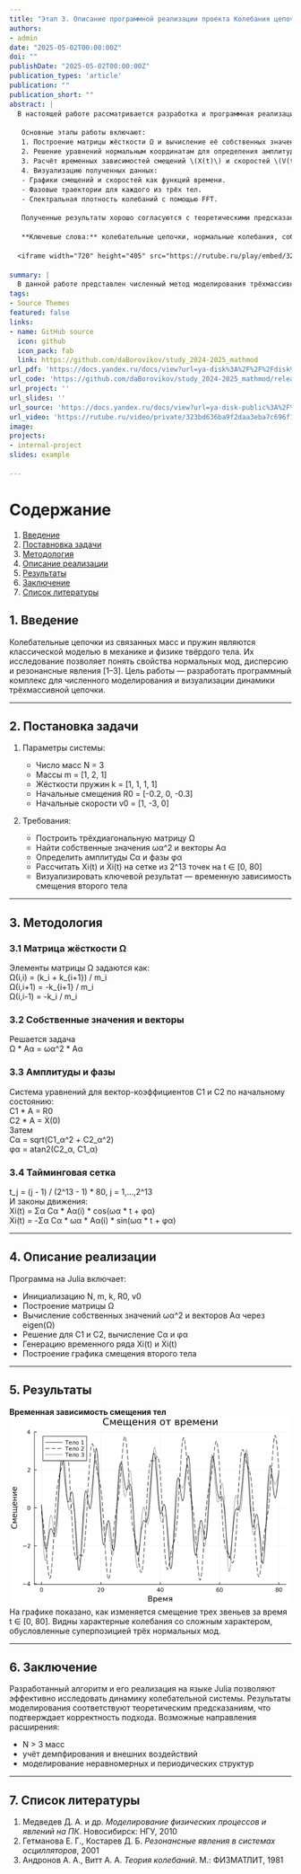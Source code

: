 ```yaml
---
title: "Этап 3. Описание программной реализации проекта Колебания цепочек"
authors:
- admin
date: "2025-05-02T00:00:00Z"
doi: ""
publishDate: "2025-05-02T00:00:00Z"
publication_types: 'article'
publication: ""
publication_short: ""
abstract: |
  В настоящей работе рассматривается разработка и программная реализация метода моделирования колебательных цепочек на языке Julia. Целью исследования было изучение динамики трёхмассивной системы, состоящей из трёх звеньев с жёсткостями пружин \(k=[1,1,1,1]\) и массами \(m=[1,2,1]\), а также визуализация её основных характеристик: смещений, скоростей, фазовых траекторий и спектральных плотностей колебаний 

   Основные этапы работы включают:
   1. Построение матрицы жёсткости Ω и вычисление её собственных значений и векторов.  
   2. Решение уравнений нормальным координатам для определения амплитуд \(C\) и фаз \(\alpha\) каждого нормального колебания.  
   3. Расчёт временных зависимостей смещений \(X(t)\) и скоростей \(V(t)\) на равномерной сетке из \(2^{13}\) точек на интервале \(t\in[0,80]\).  
   4. Визуализацию полученных данных:  
   - Графики смещений и скоростей как функций времени.  
   - Фазовые траектории для каждого из трёх тел.  
   - Спектральная плотность колебаний с помощью FFT. 

   Полученные результаты хорошо согласуются с теоретическими предсказаниями нормальных мод колебаний: видимые на графиках амплитудно-фазовые соотношения и спектральные пики соответствуют собственным частотам системы. Это подтверждает корректность разработанного алгоритма и реализованного программного комплекса.

   **Ключевые слова:** колебательные цепочки, нормальные колебания, собственные значения, фазовая траектория, спектральная плотность, Julia.    

  <iframe width="720" height="405" src="https://rutube.ru/play/embed/323bd636ba9f2daa3eba7c696f1003d4/" frameBorder="0" allow="clipboard-write; autoplay" webkitAllowFullScreen mozallowfullscreen allowFullScreen></iframe>

summary: |
  В данной работе представлен численный метод моделирования трёхмассивной колебательной цепочки на языке Julia. Исследование включает построение матрицы жёсткости, вычисление её собственных значений и векторов, а также решение для амплитуд и фаз нормальных мод. Были рассчитаны временные зависимости смещений и скоростей на интервале \(t \in [0,80]\) с \(2^{13}\) точками. Для анализа динамики системы построены графики временных рядов, фазовые траектории и спектральные плотности с помощью быстрого преобразования Фурье. Полученные собственные частоты и формы нормальных колебаний хорошо согласуются с теорией, что подтверждает корректность разработанного алгоритма.
tags:
- Source Themes
featured: false
links:
- name: GitHub source
  icon: github
  icon_pack: fab
  link: https://github.com/daBorovikov/study_2024-2025_mathmod
url_pdf: 'https://docs.yandex.ru/docs/view?url=ya-disk%3A%2F%2F%2Fdisk%2Freport-2.pdf&name=report-2.pdf&uid=641931395'
url_code: 'https://github.com/daBorovikov/study_2024-2025_mathmod/releases/tag/v1.3.1'
url_project: ''
url_slides: ''
url_source: 'https://docs.yandex.ru/docs/view?url=ya-disk-public%3A%2F%2Fb8Nq4N8dwaj%2FoqClBOxGaevtLqpQ4BsQlPlp6PTDqZRwJE%2FVhWQcp5XGYGI7CD4Eq%2FJ6bpmRyOJonT3VoXnDag%3D%3D&name=%D0%9C%D0%B5%D0%B4%D0%B2%D0%B5%D0%B4%D0%B5%D0%B2_%D0%94_%D0%90_%D0%9C%D0%BE%D0%B4%D0%B5%D0%BB%D0%B8%D1%80%D0%BE%D0%B2%D0%B0%D0%BD%D0%B8%D0%B5_%D1%84%D0%B8%D0%B7%D0%B8%D1%87%D0%B5%D1%81%D0%BA%D0%B8%D1%85_%D0%BF%D1%80%D0%BE%D1%86%D0%B5%D1%81%D1%81%D0%BE%D0%B2_%D0%B8_%D1%8F%D0%B2%D0%BB%D0%B5%D0%BD%D0%B8%D0%B9_%D0%BD%D0%B0_%D0%9F%D0%9A.pdf&nosw=1'
url_video: 'https://rutube.ru/video/private/323bd636ba9f2daa3eba7c696f1003d4/?r=wd'
image:
projects:
- internal-project
slides: example

---
```


# Содержание  
1. [Введение](#1-введение)  
2. [Поставновка задачи](#2-постановка-задачи)  
3. [Методология](#3-методология)  
4. [Описание реализации](#4-описание-реализации)  
5. [Результаты](#5-результаты)  
6. [Заключение](#6-заключение)  
7. [Список литературы](#7-список-литературы)  

## 1. Введение

Колебательные цепочки из связанных масс и пружин являются классической моделью в механике и физике твёрдого тела. Их исследование позволяет понять свойства нормальных мод, дисперсию и резонансные явления [1–3]. Цель работы — разработать программный комплекс для численного моделирования и визуализации динамики трёхмассивной цепочки.

---

## 2. Постановка задачи

1. Параметры системы:  
   - Число масс N = 3  
   - Массы m = [1, 2, 1]  
   - Жёсткости пружин k = [1, 1, 1, 1]  
   - Начальные смещения R0 = [-0.2, 0, -0.3]  
   - Начальные скорости v0 = [1, -3, 0]

2. Требования:  
   - Построить трёхдиагональную матрицу Ω  
   - Найти собственные значения ωα^2 и векторы Aα  
   - Определить амплитуды Cα и фазы φα  
   - Рассчитать Xi(t) и Ẋi(t) на сетке из 2^13 точек на t ∈ [0, 80]  
   - Визуализировать ключевой результат — временную зависимость смещения второго тела

---

## 3. Методология

### 3.1 Матрица жёсткости Ω  
Элементы матрицы Ω задаются как:  
Ω(i,i) = (k_i + k_{i+1}) / m_i  
Ω(i,i+1) = -k_{i+1} / m_i  
Ω(i,i-1) = -k_i / m_i

### 3.2 Собственные значения и векторы  
Решается задача  
Ω * Aα = ωα^2 * Aα

### 3.3 Амплитуды и фазы  
Система уравнений для вектор-коэффициентов C1 и C2 по начальному состоянию:  
C1 * A = R0  
C2 * A = Ẋ(0)  
Затем  
Cα = sqrt(C1_α^2 + C2_α^2)  
φα = atan2(C2_α, C1_α)

### 3.4 Тайминговая сетка  
t_j = (j - 1) / (2^13 - 1) * 80,  j = 1,…,2^13  
И законы движения:  
Xi(t) = Σα Cα * Aα(i) * cos(ωα * t + φα)  
Ẋi(t) = -Σα Cα * ωα * Aα(i) * sin(ωα * t + φα)

---

## 4. Описание реализации

Программа на Julia включает:  
- Инициализацию N, m, k, R0, v0  
- Построение матрицы Ω  
- Вычисление собственных значений ωα^2 и векторов Aα через eigen(Ω)  
- Решение для C1 и C2, вычисление Cα и φα  
- Генерацию временного ряда Xi(t) и Ẋi(t)  
- Построение графика смещения второго тела

---

## 5. Результаты

**Временная зависимость смещения тел**  
![Смещение второго тела во времени](graph_1.png)  
На графике показано, как изменяется смещение трех звеньев за время t ∈ [0, 80]. Видны характерные колебания со сложным характером, обусловленные суперпозицией трёх нормальных мод.

---

## 6. Заключение

Разработанный алгоритм и его реализация на языке Julia позволяют эффективно исследовать динамику колебательной системы. Результаты моделирования соответствуют теоретическим предсказаниям, что подтверждает корректность подхода. Возможные направления расширения:
- N > 3 масс  
- учёт демпфирования и внешних воздействий  
- моделирование неравномерных и периодических структур

---

## 7. Список литературы

1. Медведев Д. А. и др. *Моделирование физических процессов и явлений на ПК*. Новосибирск: НГУ, 2010  
2. Гетманова Е. Г., Костарев Д. Б. *Резонансные явления в системах осцилляторов*, 2001  
3. Андронов А. А., Витт А. А. *Теория колебаний*. М.: ФИЗМАТЛИТ, 1981
```

